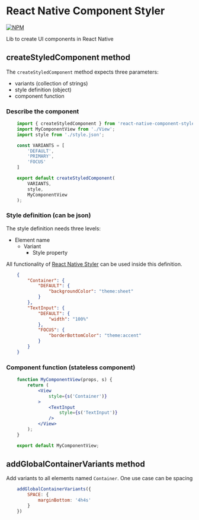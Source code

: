 # React Native Component Styler

[![NPM](https://nodei.co/npm/react-native-component-styler.png)](https://npmjs.org/package/react-native-component-styler)

Lib to create UI components in React Native

## createStyledComponent method

The `createStyledComponent` method expects three parameters:

* variants (collection of strings)
* style definition (object)
* component function

### Describe the component

```jsx
    import { createStyledComponent } from 'react-native-component-styler';
    import MyComponentView from './View';
    import style from './style.json';

    const VARIANTS = [
        'DEFAULT',
        'PRIMARY',
        'FOCUS'
    ]

    export default createStyledComponent(
        VARIANTS,
        style,
        MyComponentView
    );
```

### Style definition (can be json)

The style definition needs three levels:

- Element name
    - Variant
        - Style property

All functionality of [React Native Styler](https://github.com/dejakob/react-native-styler) can be used inside this definition.

```json
    {
        "Container": {
            "DEFAULT": {
                "backgroundColor": "theme:sheet"
            }
        },
        "TextInput": {
            "DEFAULT": {
                "width": "100%"
            },
            "FOCUS": {
                "borderBottomColor": "theme:accent"
            }
        }
    }
```

### Component function (stateless component)

```jsx
    function MyComponentView(props, s) {
        return (
            <View
                style={s('Container')}
            >
                <TextInput
                    style={s('TextInput')}
                />
            </View>
        );
    }

    export default MyComponentView;
```

## addGlobalContainerVariants method

Add variants to all elements named `Container`. One use case can be spacing

```jsx
    addGlobalContainerVariants({
        SPACE: {
            marginBottom: '4h4s'
        }
    })
```
